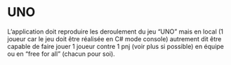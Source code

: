 # UNO
L’application doit reproduire les deroulement du jeu “UNO” mais en local (1 joueur car le jeu doit être réalisée en C# mode console) autrement dit être capable  de faire jouer 1 joueur contre 1  pnj (voir plus si possible) en équipe ou en “free for all” (chacun pour soi).
